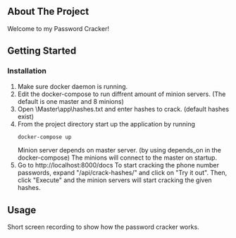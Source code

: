 <!-- ABOUT THE PROJECT -->
## About The Project

Welcome to my Password Cracker!


<!-- GETTING STARTED -->
## Getting Started

### Installation

1. Make sure docker daemon is running.
2. Edit the docker-compose to run diffrent amount of minion servers. (The default is one master and 8 minions)
3. Open \Master\app\hashes.txt and enter hashes to crack. (default hashes exist)
4. From the project directory start up the application by running
   ```sh
   docker-compose up
   ```
   Minion server depends on master server. (by using depends_on in the docker-compose)
   The minions will connect to the master on startup.
5. Go to http://localhost:8000/docs
   To start cracking the phone number passwords, expand "/api/crack-hashes/" and click on "Try it out".
   Then, click "Execute" and the minion servers will start cracking the given hashes.



<!-- USAGE EXAMPLES -->
## Usage

Short screen recording to show how the password cracker works.








